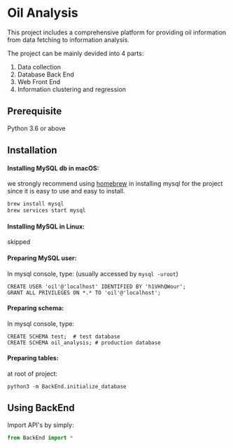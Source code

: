Oil Analysis
===

This project includes a comprehensive platform for providing oil information from data fetching to information analysis.

The project can be mainly devided into 4 parts:
1. Data collection
2. Database Back End
3. Web Front End
4. Information clustering and regression

Prerequisite
---
Python 3.6 or above


Installation
---

#### Installing MySQL db in macOS:

we strongly recommend using [homebrew](https://brew.sh) in installing mysql for the project since it is easy to use and easy to install.


```bash
brew install mysql
brew services start mysql
```

#### Installing MySQL in Linux:

skipped

#### Preparing MySQL user:

In mysql console, type: (usually accessed by `mysql -uroot`)
```mysql
CREATE USER 'oil'@'localhost' IDENTIFIED BY 'h1VHhQWour';
GRANT ALL PRIVILEGES ON *.* TO 'oil'@'localhost';
```

#### Preparing schema:

In mysql console, type:
```mysql
CREATE SCHEMA test;  # test database
CREATE SCHEMA oil_analysis; # production database
```

#### Preparing tables:

at root of project:

```
python3 -m BackEnd.initialize_database
```

Using BackEnd
---

Import API's by simply:

```python
from BackEnd import *
```

